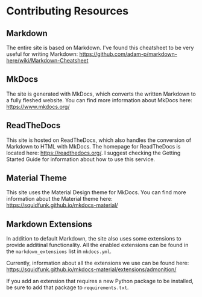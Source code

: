 # Contributing Resources

## Markdown
The entire site is based on Markdown. I've found this cheatsheet to be very useful for writing Markdown: <https://github.com/adam-p/markdown-here/wiki/Markdown-Cheatsheet>

## MkDocs 
The site is generated with MkDocs, which converts the written Markdown to a fully fleshed website. You can find more information about MkDocs here: <https://www.mkdocs.org/>

## ReadTheDocs
This site is hosted on ReadTheDocs, which also handles the conversion of Markdown to HTML with MkDocs. The homepage for ReadTheDocs is located here: <https://readthedocs.org/>. I suggest checking the Getting Started Guide for information about how to use this service.

## Material Theme
This site uses the Material Design theme for MkDocs. You can find more information about the Material theme here: <https://squidfunk.github.io/mkdocs-material/>

## Markdown Extensions
In addition to default Markdown, the site also uses some extensions to provide additinal functionality. All the enabled extensions can be found in the `markdown_extensions` list in `mkdocs.yml`. 

Currently, information about all the extensions we use can be found here: <https://squidfunk.github.io/mkdocs-material/extensions/admonition/>

If you add an extension that requires a new Python package to be installed, be sure to add that package to `requirements.txt`.